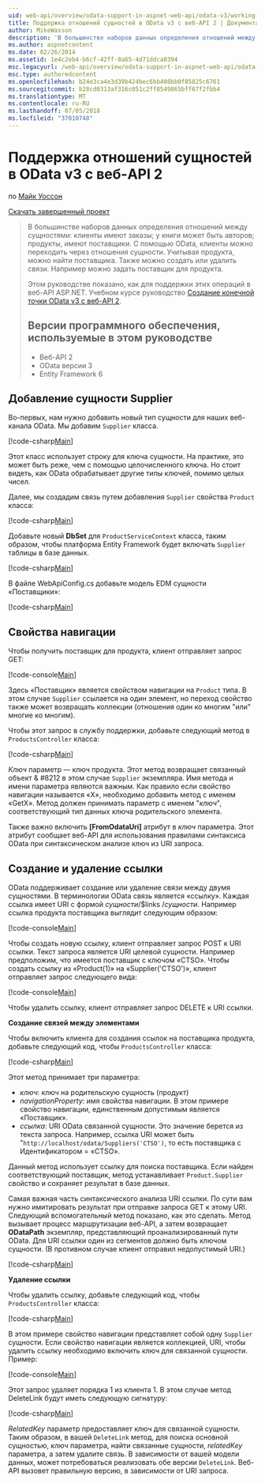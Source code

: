 ```yaml
---
uid: web-api/overview/odata-support-in-aspnet-web-api/odata-v3/working-with-entity-relations
title: Поддержка отношений сущностей в OData v3 с веб-API 2 | Документация Майкрософт
author: MikeWasson
description: 'В большинстве наборов данных определения отношений между сущностями: клиенты имеют заказы; у книги может быть авторов; продукты, имеют поставщики. С помощью OData, клиенты могут переходить по...'
ms.author: aspnetcontent
ms.date: 02/26/2014
ms.assetid: 1e4c2eb4-b6cf-42ff-8a65-4d71ddca0394
msc.legacyurl: /web-api/overview/odata-support-in-aspnet-web-api/odata-v3/working-with-entity-relations
msc.type: authoredcontent
ms.openlocfilehash: b24e3ca4e3d39b424bec6bb408bb0f85825c6761
ms.sourcegitcommit: b28cd0313af316c051c2ff8549865bff67f2fbb4
ms.translationtype: MT
ms.contentlocale: ru-RU
ms.lasthandoff: 07/05/2018
ms.locfileid: "37810748"
---
```

<a name="supporting-entity-relations-in-odata-v3-with-web-api-2"></a>Поддержка отношений сущностей в OData v3 с веб-API 2
====================
по [Майк Уоссон](https://github.com/MikeWasson)

[Скачать завершенный проект](http://code.msdn.microsoft.com/ASPNET-Web-API-OData-cecdb524)

> В большинстве наборов данных определения отношений между сущностями: клиенты имеют заказы; у книги может быть авторов; продукты, имеют поставщики. С помощью OData, клиенты можно переходить через отношения сущности. Учитывая продукта, можно найти поставщика. Также можно создать или удалить связи. Например можно задать поставщик для продукта.
> 
> Этом руководстве показано, как для поддержки этих операций в веб-API ASP.NET. Учебном курсе руководство [Создание конечной точки OData v3 с веб-API 2](creating-an-odata-endpoint.md).
> 
> ## <a name="software-versions-used-in-the-tutorial"></a>Версии программного обеспечения, используемые в этом руководстве
> 
> 
> - Веб-API 2
> - OData версии 3
> - Entity Framework 6


## <a name="add-a-supplier-entity"></a>Добавление сущности Supplier

Во-первых, нам нужно добавить новый тип сущности для наших веб-канала OData. Мы добавим `Supplier` класса.

[!code-csharp[Main](working-with-entity-relations/samples/sample1.cs)]

Этот класс использует строку для ключа сущности. На практике, это может быть реже, чем с помощью целочисленного ключа. Но стоит видеть, как OData обрабатывает другие типы ключей, помимо целых чисел.

Далее, мы создадим связь путем добавления `Supplier` свойства `Product` класса:

[!code-csharp[Main](working-with-entity-relations/samples/sample2.cs)]

Добавьте новый **DbSet** для `ProductServiceContext` класса, таким образом, чтобы платформа Entity Framework будет включать `Supplier` таблицы в базе данных.

[!code-csharp[Main](working-with-entity-relations/samples/sample3.cs?highlight=9)]

В файле WebApiConfig.cs добавьте модель EDM сущности «Поставщики»:

[!code-csharp[Main](working-with-entity-relations/samples/sample4.cs?highlight=4)]

## <a name="navigation-properties"></a>Свойства навигации

Чтобы получить поставщик для продукта, клиент отправляет запрос GET:

[!code-console[Main](working-with-entity-relations/samples/sample5.cmd)]

Здесь «Поставщик» является свойством навигации на `Product` типа. В этом случае `Supplier` ссылается на один элемент, но переход свойство также может возвращать коллекции (отношения один ко многим "или" многие ко многим).

Чтобы этот запрос в службу поддержки, добавьте следующий метод в `ProductsController` класса:

[!code-csharp[Main](working-with-entity-relations/samples/sample6.cs)]

*Ключ* параметр — ключ продукта. Этот метод возвращает связанный объект & #8212 в этом случае `Supplier` экземпляра. Имя метода и имени параметра являются важным. Как правило если свойство навигации называется «X», необходимо добавить метод с именем «GetX». Метод должен принимать параметр с именем "*ключ*", соответствующий тип данных ключа родительского элемента.

Также важно включить **[FromOdataUri]** атрибут в *ключ* параметра. Этот атрибут сообщает веб-API для использования правилами синтаксиса OData при синтаксическом анализе ключ из URI запроса.

## <a name="creating-and-deleting-links"></a>Создание и удаление ссылки

OData поддерживает создание или удаление связи между двумя сущностями. В терминологии OData связь является «ссылку». Каждая ссылка имеет URI с формой *сущности*/$links /*сущности*. Например ссылка продукта поставщика выглядит следующим образом:

[!code-console[Main](working-with-entity-relations/samples/sample7.cmd)]

Чтобы создать новую ссылку, клиент отправляет запрос POST к URI ссылки. Текст запроса является URI целевой сущности. Например предположим, что имеется поставщик с ключом «CTSO». Чтобы создать ссылку из «Product(1)» на «Supplier('CTSO')», клиент отправляет запрос следующего вида:

[!code-console[Main](working-with-entity-relations/samples/sample8.cmd)]

Чтобы удалить ссылку, клиент отправляет запрос DELETE к URI ссылки.

**Создание связей между элементами**

Чтобы включить клиента для создания ссылок на поставщика продукта, добавьте следующий код, чтобы `ProductsController` класса:

[!code-csharp[Main](working-with-entity-relations/samples/sample9.cs)]

Этот метод принимает три параметра:

- *ключ*: ключ на родительскую сущность (продукт)
- *navigationProperty*: имя свойства навигации. В этом примере свойство навигации, единственным допустимым является «Поставщик».
- *ссылка*: URI OData связанной сущности. Это значение берется из текста запроса. Например, ссылка URI может быть "`http://localhost/odata/Suppliers('CTSO')`, то есть поставщика с Идентификатором = «CTSO».

Данный метод использует ссылку для поиска поставщика. Если найден соответствующий поставщик, метод устанавливает `Product.Supplier` свойство и сохраняет результат в базе данных.

Самая важная часть синтаксического анализа URI ссылки. По сути вам нужно имитировать результат при отправке запроса GET к этому URI. Следующий вспомогательный метод показано, как это сделать. Метод вызывает процесс маршрутизации веб-API, а затем возвращает **ODataPath** экземпляр, представляющий проанализированный пути OData. Для URI ссылки один из сегментов должно быть ключом сущности. (В противном случае клиент отправил недопустимый URI.)

[!code-csharp[Main](working-with-entity-relations/samples/sample10.cs)]

**Удаление ссылки**

Чтобы удалить ссылку, добавьте следующий код, чтобы `ProductsController` класса:

[!code-csharp[Main](working-with-entity-relations/samples/sample11.cs)]

В этом примере свойство навигации представляет собой одну `Supplier` сущности. Если свойство навигации является коллекцией, URI, чтобы удалить ссылку необходимо включить ключ для связанной сущности. Пример:

[!code-console[Main](working-with-entity-relations/samples/sample12.cmd)]

Этот запрос удаляет порядка 1 из клиента 1. В этом случае метод DeleteLink будут иметь следующую сигнатуру:

[!code-csharp[Main](working-with-entity-relations/samples/sample13.cs)]

*RelatedKey* параметр предоставляет ключ для связанной сущности. Таким образом, в вашей `DeleteLink` метод, для поиска основной сущностью, *ключ* параметра, найти связанные сущности, *relatedKey* параметра, а затем удалите связь. В зависимости от вашей модели данных, может потребоваться реализовать обе версии `DeleteLink`. Веб-API вызовет правильную версию, в зависимости от URI запроса.
